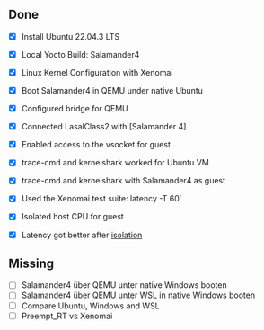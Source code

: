 ## Done
- [x] Install Ubuntu 22.04.3 LTS
- [x] Local Yocto Build: Salamander4 
- [x] Linux Kernel Configuration with Xenomai
- [x] Boot Salamander4 in QEMU under native Ubuntu 
- [x] Configured bridge for QEMU
- [x] Connected LasalClass2 with [Salamander 4]
- [x] Enabled access to the vsocket for guest
- [x] trace-cmd and kernelshark worked for Ubuntu VM
- [x] trace-cmd and kernelshark with Salamander4 as guest 
- [x] Used the Xenomai test suite: latency -T 60` 
- [x] Isolated host CPU for guest
- [x] Latency got better after [isolation](protocol.md#isolate-cpus-on-host-system-(ubuntu))



## Missing
- [ ] Salamander4 über QEMU unter native Windows booten
- [ ] Salamander4 über QEMU unter WSL in native Windows booten
- [ ] Compare Ubuntu, Windows and WSL
- [ ] Preempt_RT vs Xenomai
